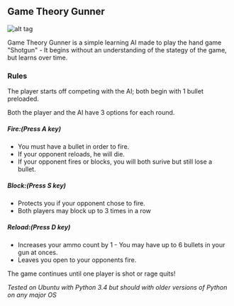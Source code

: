 ## Game Theory Gunner
![alt tag](http://i.imgur.com/iCedTT2.png)

Game Theory Gunner is a simple learning AI made to play the hand game "Shotgun" - It begins without an understanding of the stategy of the game, but learns over time.



### Rules
  The player starts off competing with the AI; both begin with 1 bullet preloaded.
  
Both the player and the AI have 3 options for each round.



##### Fire:(Press A key)
- You must have a bullet in order to fire.
- If your opponent reloads, he will die.
- If your opponent fires or blocks, you will both surive but still lose a bullet.
    
##### Block:(Press S key)
- Protects you if your opponent chose to fire.
- Both players may block up to 3 times in a row

##### Reload:(Press D key)
- Increases your ammo count by 1 - You may have up to 6 bullets in your gun at onces.
- Leaves you open to your opponents fire.
    

      
      
The game continues until one player is shot or rage quits!



*Tested on Ubuntu with Python 3.4 but should with older versions of Python on any major OS*
